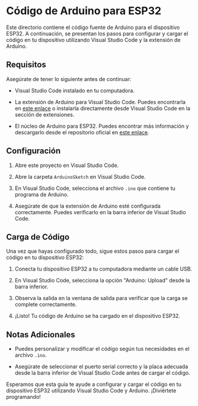 # Código de Arduino para ESP32

Este directorio contiene el código fuente de Arduino para el dispositivo ESP32. A continuación, se presentan los pasos para configurar y cargar el código en tu dispositivo utilizando Visual Studio Code y la extensión de Arduino.

## Requisitos

Asegúrate de tener lo siguiente antes de continuar:

- Visual Studio Code instalado en tu computadora.

- La extensión de Arduino para Visual Studio Code. Puedes encontrarla en [este enlace](https://marketplace.visualstudio.com/items?itemName=vsciot-vscode.vscode-arduino) o instalarla directamente desde Visual Studio Code en la sección de extensiones.

- El núcleo de Arduino para ESP32. Puedes encontrar más información y descargarlo desde el repositorio oficial en [este enlace](https://github.com/espressif/arduino-esp32).

## Configuración

1. Abre este proyecto en Visual Studio Code.

2. Abre la carpeta `ArduinoSketch` en Visual Studio Code.

3. En Visual Studio Code, selecciona el archivo `.ino` que contiene tu programa de Arduino.

4. Asegúrate de que la extensión de Arduino esté configurada correctamente. Puedes verificarlo en la barra inferior de Visual Studio Code.

## Carga de Código

Una vez que hayas configurado todo, sigue estos pasos para cargar el código en tu dispositivo ESP32:

1. Conecta tu dispositivo ESP32 a tu computadora mediante un cable USB.

2. En Visual Studio Code, selecciona la opción "Arduino: Upload" desde la barra inferior.

3. Observa la salida en la ventana de salida para verificar que la carga se complete correctamente.

4. ¡Listo! Tu código de Arduino se ha cargado en el dispositivo ESP32.

## Notas Adicionales

- Puedes personalizar y modificar el código según tus necesidades en el archivo `.ino`.

- Asegúrate de seleccionar el puerto serial correcto y la placa adecuada desde la barra inferior de Visual Studio Code antes de cargar el código.

Esperamos que esta guía te ayude a configurar y cargar el código en tu dispositivo ESP32 utilizando Visual Studio Code y Arduino. ¡Diviértete programando!
